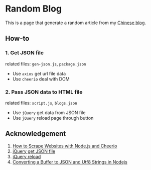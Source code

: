 # Random Blog

This is a page that generate a random article from my [Chinese blog](https://www.yidajiabei.xyz/blog/).

## How-to

### 1. Get JSON file

related files: `gen-json.js`, `package.json`

- Use `axios` get url file data
- Use `cheerio` deal with DOM

### 2. Pass JSON data to HTML file

related files: `script.js`, `blogs.json`

- Use `jQuery` get data from JSON file
- Use `jQuery` reload page through button

## Acknowledgement

1. [How to Scrape Websites with Node.js and Cheerio](https://www.freecodecamp.org/news/how-to-scrape-websites-with-node-js-and-cheerio/)
2. [jQuery get JSON file](https://stackoverflow.com/a/7346598/12539782)
3. [jQuery reload](https://stackoverflow.com/a/5404869/12539782)
4. [Converting a Buffer to JSON and Utf8 Strings in Nodejs](https://medium.com/hackernoon/https-medium-com-amanhimself-converting-a-buffer-to-json-and-utf8-strings-in-nodejs-2150b1e3de57)
